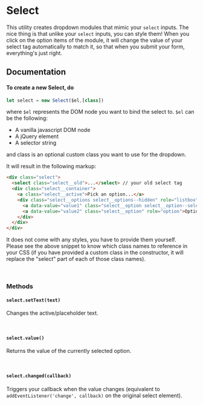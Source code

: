 # Select

This utility creates dropdown modules that mimic your `select` inputs.
The nice thing is that unlike your `select` inputs, you can style them!
When you click on the option items of the module, it will change the value of your select tag automatically to match it, so that when you submit your form, everything's just right.

## Documentation
#### To create a new Select, do
```javascript
let select = new Select($el,[class])
```

where `$el` represents the DOM node you want to bind the select to.
`$el` can be the following:
- A vanilla javascript DOM node
- A jQuery element
- A selector string

and class is an optional custom class you want to use for the dropdown.


It will result in the following markup:
```html
<div class="select">
  <select class="select__old">...</select> // your old select tag
  <div class="select__container">
    <a class="select__active">Pick an option...</a>
    <div class="select__options select__options--hidden" role="listbox">
      <a data-value="value1" class="select__option select__option--selected" role="option">Option 1</a>
      <a data-value="value2" class="select__option" role="option">Option 2</a>
    </div>
  </div>
</div>
```

It does not come with any styles, you have to provide them yourself.  
Please see the above snippet to know which class names to reference in your CSS (if you have provided a custom class in the constructor, it will replace the "select" part of each of those class names).

<br>

### Methods

#### `select.setText(text)`
Changes the active/placeholder text.

<br>

#### `select.value()`
Returns the value of the currently selected option.

<br>

#### `select.changed(callback)`
Triggers your callback when the value changes  (equivalent to `addEventListener('change', callback)` on the original select element).

<br>
